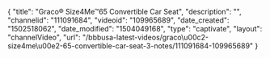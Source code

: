 {
    "title": "Graco&reg; Size4Me&trade;65 Convertible Car Seat",
    "description": "",
    "channelid": "111091684",
    "videoid": "109965689",
    "date_created": "1502518062",
    "date_modified": "1504049168",
    "type": "captivate",
    "layout": "channelVideo",
    "url": "\/bbbusa-latest-videos\/graco\u00c2-size4me\u00e2-65-convertible-car-seat-3-notes\/111091684-109965689"
}